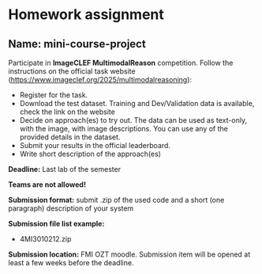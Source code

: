 # Homework assignment

## Name: mini-course-project

Participate in **ImageCLEF MultimodalReason** competition. Follow the instructions on the official task website (https://www.imageclef.org/2025/multimodalreasoning):

* Register for the task.
* Download the test dataset. Training and Dev/Validation data is available, check the link on the website
* Decide on approach(es) to try out. The data can be used as text-only, with the image, with image descriptions. You can use any of the provided details in the dataset. 
* Submit your results in the official leaderboard.
* Write short description of the approach(es)

**Deadline:** Last lab of the semester

**Teams are not allowed!**

**Submission format:** submit .zip of the used code and a short (one paragraph) description of your system

**Submission file list example:**

* 4MI3010212.zip

**Submission location:** FMI OZT moodle. Submission item will be opened at least a few weeks before the deadline.  
